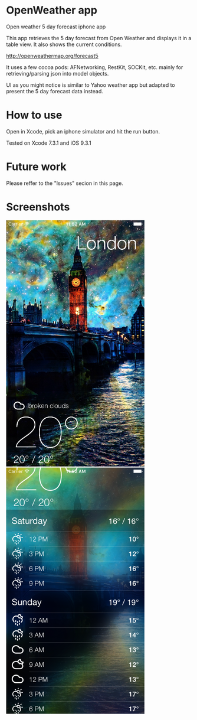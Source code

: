 # OpenWeather app

Open weather 5 day forecast iphone app


This app retrieves the 5 day forecast from Open Weather and displays it in a table view.
It also shows the current conditions.

http://openweathermap.org/forecast5

It uses a few cocoa pods: AFNetworking, RestKit, SOCKit, etc. mainly for retrieving/parsing json into model objects. 

UI as you might notice is similar to Yahoo weather app but adapted to present the 5 day forecast data instead.

# How to use #
Open in Xcode, pick an iphone simulator and hit the run button.

Tested on Xcode 7.3.1 and iOS 9.3.1


# Future work #

Please reffer to the "Issues" secion in this page.

# Screenshots #
 ![picture alt](https://raw.githubusercontent.com/marianolatorre/openweather/develop/SS/2.png )
 ![picture alt](https://raw.githubusercontent.com/marianolatorre/openweather/develop/SS/1.png )
